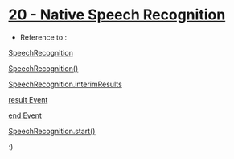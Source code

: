# [20 - Native Speech Recognition](https://mayfulq.github.io/JavaScript30/task20/index.html)

- Reference to :

 [SpeechRecognition](https://developer.mozilla.org/en-US/docs/Web/API/SpeechRecognition)

 [SpeechRecognition()](https://developer.mozilla.org/en-US/docs/Web/API/SpeechRecognition/SpeechRecognition)

 [SpeechRecognition.interimResults](https://developer.mozilla.org/en-US/docs/Web/API/SpeechRecognition/interimResults)

 [result Event](https://developer.mozilla.org/en-US/docs/Web/Events/result)

 [end Event](https://developer.mozilla.org/en-US/docs/Web/Events/end_(SpeechRecognition))

 [SpeechRecognition.start()](https://developer.mozilla.org/en-US/docs/Web/API/SpeechRecognition/start)



  :)